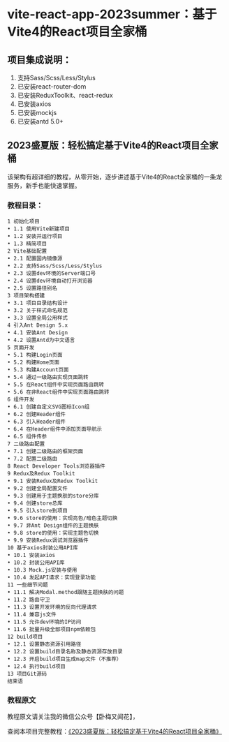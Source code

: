 # vite-react-app-2023summer：基于Vite4的React项目全家桶


## 项目集成说明：

1. 支持Sass/Scss/Less/Stylus
2. 已安装react-router-dom
3. 已安装ReduxToolkit、react-redux
4. 已安装axios
5. 已安装mockjs
6. 已安装antd 5.0+

## 2023盛夏版：轻松搞定基于Vite4的React项目全家桶

该架构有超详细的教程，从零开始，逐步讲述基于Vite4的React全家桶的一条龙服务，新手也能快速掌握。

### 教程目录：

```
1 初始化项目
• 1.1 使用Vite新建项目
• 1.2 安装并运行项目
• 1.3 精简项目
2 Vite基础配置
• 2.1 配置国内镜像源
• 2.2 支持Sass/Scss/Less/Stylus
• 2.3 设置dev环境的Server端口号
• 2.4 设置dev环境自动打开浏览器
• 2.5 设置路径别名
3 项目架构搭建
• 3.1 项目目录结构设计
• 3.2 关于样式命名规范
• 3.3 设置全局公用样式
4 引入Ant Design 5.x
• 4.1 安装Ant Design
• 4.2 设置Antd为中文语言
5 页面开发
• 5.1 构建Login页面
• 5.2 构建Home页面
• 5.3 构建Account页面
• 5.4 通过一级路由实现页面跳转
• 5.5 在React组件中实现页面路由跳转
• 5.6 在非React组件中实现页面路由跳转
6 组件开发
• 6.1 创建自定义SVG图标Icon组
• 6.2 创建Header组件
• 6.3 引入Header组件
• 6.4 在Header组件中添加页面导航示
• 6.5 组件传参
7 二级路由配置
• 7.1 创建二级路由的框架页面
• 7.2 配置二级路由
8 React Developer Tools浏览器插件
9 Redux及Redux Toolkit
• 9.1 安装Redux及Redux Toolkit
• 9.2 创建全局配置文件
• 9.3 创建用于主题换肤的store分库
• 9.4 创建store总库
• 9.5 引入store到项目
• 9.6 store的使用：实现亮色/暗色主题切换
• 9.7 非Ant Design组件的主题换肤
• 9.8 store的使用：实现主题色切换
• 9.9 安装Redux调试浏览器插件
10 基于axios封装公用API库
• 10.1 安装axios
• 10.2 封装公用API库
• 10.3 Mock.js安装与使用
• 10.4 发起API请求：实现登录功能
11 一些细节问题
• 11.1 解决Modal.method跟随主题换肤的问题
• 11.2 路由守卫
• 11.3 设置开发环境的反向代理请求
• 11.4 兼容js文件
• 11.5 允许dev环境的IP访问
• 11.6 批量升级全部项目npm依赖包
12 build项目
• 12.1 设置静态资源引用路径
• 12.2 设置build目录名称及静态资源存放目录
• 12.3 开启build项目生成map文件（不推荐）
• 12.4 执行build项目
13 项目Git源码
结束语
```

### 教程原文

教程原文请关注我的微信公众号【卧梅又闻花】，

查阅本项目完整教程：[《2023盛夏版：轻松搞定基于Vite4的React项目全家桶》](https://mp.weixin.qq.com/s/LaB4Mzm4E6GvHGzcgihh9g)